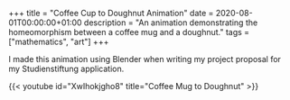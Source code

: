 +++
title = "Coffee Cup to Doughnut Animation"
date = 2020-08-01T00:00:00+01:00
description = "An animation demonstrating the homeomorphism between a coffee mug and a doughnut."
tags = ["mathematics", "art"]
+++

I made this animation using Blender when writing my project proposal for my Studienstiftung application.

{{< youtube id="XwIhokjgho8" title="Coffee Mug to Doughnut" >}}